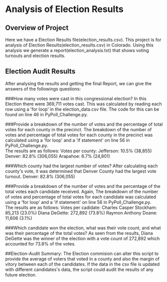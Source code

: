# Analysis of Election Results

## Overview of Project

Here we have a Election Results file(election_results.csv). This project is for analysis of Election Results(election_results.csv) in Colorado. Using this analysis we generate a report(election_analysis.txt) that shows voting turnouts and election results.

## Election Audit Results
After analysing the results and getting the final Report, we can give the answers of the followings questions:

###How many votes were cast in this congressional election?
In this Election there were 369,711 votes cast. This was calculated by reading each row using a 'for loop' in the election_data.csv file.  The code for this can be found on line 46 in PyPoll_Challenge.py.  

###Provide a breakdown of the number of votes and the percentage of total votes for each county in the precinct.
The breakdown of the number of votes and percentage of total votes for each county in the precinct was calculated using a 'for loop' and a 'if statement' on line 56 in PyPoll_Challenge.py.  
The results are as follows:
Votes per county:
Jefferson: 10.5% (38,855)
Denver: 82.8% (306,055)
Arapahoe: 6.7% (24,801)

###Which county had the largest number of votes?
After calculating each county's vote, it was determined that Denver County had the largest vote turnout.
Denver: 82.8% (306,055)

###Provide a breakdown of the number of votes and the percentage of the total votes each candidate received.
Again, The breakdown of the number of votes and percentage of total votes for each candidate was calculated using a 'for loop' and a 'if statement' on line 56 in PyPoll_Challenge.py.  
The results are as follows:
Votes per cadidate:
Charles Casper Stockham: 85,213 (23.0%)
Diana DeGette: 272,892 (73.8%)
Raymon Anthony Doane: 11,606 (3.1%)

###Which candidate won the election, what was their vote count, and what was their percentage of the total votes?
As seen from the results, Diana DeGette was the winner of the election with a vote count of 272,892 which accounted for 73.8% of the votes.

##Election-Audit Summary: 
The Election commision can alter this script to provide the average of voters that voted in a county and also the margin of vitory between each of the candidates. If the data in the csv file is updated with different candidates's data, the script could audit the results of any future election.